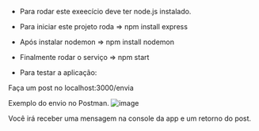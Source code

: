 - Para rodar este exeecício deve ter node.js instalado.

- Para iniciar este projeto roda => npm install express

- Após instalar nodemon => npm install nodemon

- Finalmente rodar o serviço => npm start

- Para testar a aplicação:

Faça um post no localhost:3000/envia

Exemplo do envio no Postman.
![image](https://user-images.githubusercontent.com/31933120/224001041-674112ca-0a0b-4030-a35c-ed62b7412434.png)

Você irá receber uma mensagem na console da app e um retorno do post.
